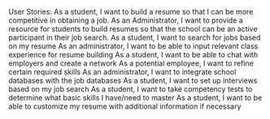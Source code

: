 User Stories:
As a student, I want to build a resume so that I can be more competitive in obtaining a job.
As an Administrator, I want to provide a resource for students to build resumes so that the school can be an active participant in their job search.
As a student, I want to search for jobs based on my resume
As an administrator, I want to be able to input relevant class experience for resume building
As a student, I want to be able to chat with employers and create a network
As a potential employee, I want to refine certain required skills
As an administrator, I want to integrate school databases with the job databases
As a student, I want to set up interviews based on my job search
As a student, I want to take competency tests to determine what basic skills I have/need to master
As a student, I want to be able to customize my resume with additional information if necessary
